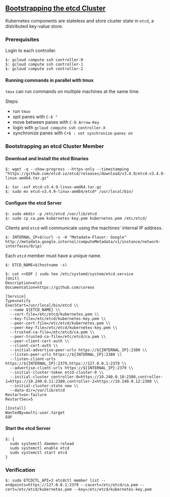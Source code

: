 ## [Bootstrapping the etcd Cluster](https://github.com/kelseyhightower/kubernetes-the-hard-way/blob/master/docs/07-bootstrapping-etcd.md)

Kubernetes components are stateless and store cluster state in `etcd`, a distributed key-value store.  

### Prerequisites

Login to each controller.  

```
$: gcloud compute ssh controller-0
$: gcloud compute ssh controller-1
$: gcloud compute ssh controller-2
```

#### Running commands in parallel with tmux

`tmux` can run commands on multiple machines at the same time.  

Steps:
* run `tmux`
* spit panes with `C-b "`
* move between panes with `C-b Arrow-Key`
* login with `gcloud compute ssh controller-X`
* synchronize panes with `C+b : set synchronize-panes on`

### Bootstrapping an etcd Cluster Member

#### Download and Install the etcd Binaries

```
$: wget -q --show-progress --https-only --timestamping "https://github.com/etcd-io/etcd/releases/download/v3.4.9/etcd-v3.4.9-linux-amd64.tar.gz"

$: tar -xvf etcd-v3.4.9-linux-amd64.tar.gz
$: sudo mv etcd-v3.4.9-linux-amd64/etcd* /usr/local/bin/
```

#### Configure the etcd Server

```
$: sudo mkdir -p /etc/etcd /var/lib/etcd
$: sudo cp ca.pem kubernetes-key.pem kubernetes.pem /etc/etcd/
```

Clients and `etcd` will communicate using the machines' internal IP address.  

```
$: INTERNAL_IP=$(curl -s -H "Metadata-Flavor: Google" http://metadata.google.internal/computeMetadata/v1/instance/network-interfaces/0/ip)
```

Each `etcd` member must have a unique name.  

```
$: ETCD_NAME=$(hostname -s)
```

```
$: cat <<EOF | sudo tee /etc/systemd/system/etcd.service
[Unit]
Description=etcd
Documentation=https://github.com/coreos

[Service]
Type=notify
ExecStart=/usr/local/bin/etcd \\
  --name ${ETCD_NAME} \\
  --cert-file=/etc/etcd/kubernetes.pem \\
  --key-file=/etc/etcd/kubernetes-key.pem \\
  --peer-cert-file=/etc/etcd/kubernetes.pem \\
  --peer-key-file=/etc/etcd/kubernetes-key.pem \\
  --trusted-ca-file=/etc/etcd/ca.pem \\
  --peer-trusted-ca-file=/etc/etcd/ca.pem \\
  --peer-client-cert-auth \\
  --client-cert-auth \\
  --initial-advertise-peer-urls https://${INTERNAL_IP}:2380 \\
  --listen-peer-urls https://${INTERNAL_IP}:2380 \\
  --listen-client-urls https://${INTERNAL_IP}:2379,https://127.0.0.1:2379 \\
  --advertise-client-urls https://${INTERNAL_IP}:2379 \\
  --initial-cluster-token etcd-cluster-0 \\
  --initial-cluster controller-0=https://10.240.0.10:2380,controller-1=https://10.240.0.11:2380,controller-2=https://10.240.0.12:2380 \\
  --initial-cluster-state new \\
  --data-dir=/var/lib/etcd
Restart=on-failure
RestartSec=5

[Install]
WantedBy=multi-user.target
EOF
```

#### Start the etcd Server

```
$: {
  sudo systemctl daemon-reload
  sudo systemctl enable etcd
  sudo systemctl start etcd
}
```

### Verification

```
$: sudo ETCDCTL_API=3 etcdctl member list --endpoints=https://127.0.0.1:2379 --cacert=/etc/etcd/ca.pem --cert=/etc/etcd/kubernetes.pem --key=/etc/etcd/kubernetes-key.pem
```
